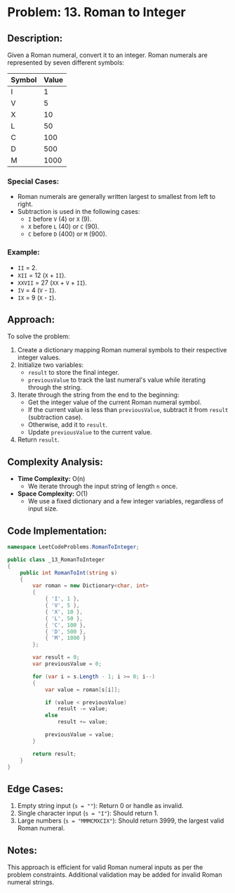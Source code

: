 # Problem: 13. Roman to Integer

## Description:
Given a Roman numeral, convert it to an integer. Roman numerals are represented by seven different symbols:

| Symbol | Value |
|--------|-------|
| I      | 1     |
| V      | 5     |
| X      | 10    |
| L      | 50    |
| C      | 100   |
| D      | 500   |
| M      | 1000  |

### Special Cases:
- Roman numerals are generally written largest to smallest from left to right.
- Subtraction is used in the following cases:
  - `I` before `V` (4) or `X` (9).
  - `X` before `L` (40) or `C` (90).
  - `C` before `D` (400) or `M` (900).

### Example:
- `II` = 2.
- `XII` = 12 (`X` + `II`).
- `XXVII` = 27 (`XX` + `V` + `II`).
- `IV` = 4 (`V` - `I`).
- `IX` = 9 (`X` - `I`).

## Approach:
To solve the problem:
1. Create a dictionary mapping Roman numeral symbols to their respective integer values.
2. Initialize two variables:
   - `result` to store the final integer.
   - `previousValue` to track the last numeral's value while iterating through the string.
3. Iterate through the string from the end to the beginning:
   - Get the integer value of the current Roman numeral symbol.
   - If the current value is less than `previousValue`, subtract it from `result` (subtraction case).
   - Otherwise, add it to `result`.
   - Update `previousValue` to the current value.
4. Return `result`.

## Complexity Analysis:
- **Time Complexity:** O(n)
  - We iterate through the input string of length `n` once.
- **Space Complexity:** O(1)
  - We use a fixed dictionary and a few integer variables, regardless of input size.

## Code Implementation:

```csharp
namespace LeetCodeProblems.RomanToInteger;

public class _13_RomanToInteger
{
    public int RomanToInt(string s)
    {
        var roman = new Dictionary<char, int>
        {
            { 'I', 1 },
            { 'V', 5 },
            { 'X', 10 },
            { 'L', 50 },
            { 'C', 100 },
            { 'D', 500 },
            { 'M', 1000 }
        };

        var result = 0;
        var previousValue = 0;

        for (var i = s.Length - 1; i >= 0; i--)
        {
            var value = roman[s[i]];

            if (value < previousValue)
                result -= value;
            else
                result += value;

            previousValue = value;
        }

        return result;
    }
}
```

## Edge Cases:
1. Empty string input (`s = ""`): Return 0 or handle as invalid.
2. Single character input (`s = "I"`): Should return 1.
3. Large numbers (`s = "MMMCMXCIX"`): Should return 3999, the largest valid Roman numeral.

## Notes:
This approach is efficient for valid Roman numeral inputs as per the problem constraints. Additional validation may be added for invalid Roman numeral strings.


